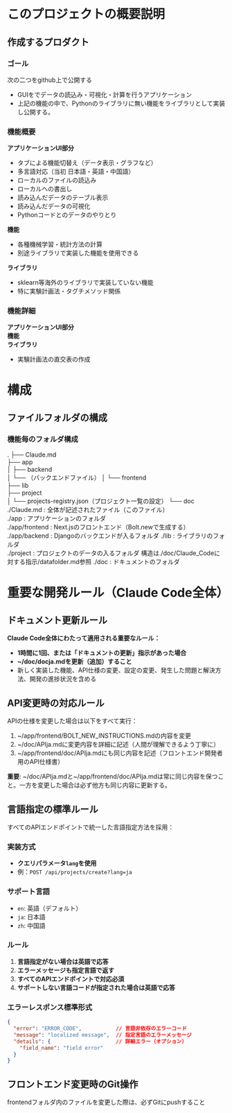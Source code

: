 # このプロジェクトの概要説明
## 作成するプロダクト
### ゴール
次の二つをgithub上で公開する
- GUIをでデータの読込み・可視化・計算を行うアプリケーション   
- 上記の機能の中で、Pythonのライブラリに無い機能をライブラリとして実装し公開する。

### 機能概要
**アプリケーションUI部分**
- タブによる機能切替え（データ表示・グラフなど）
- 多言語対応（当初 日本語・英語・中国語）
- ローカルのファイルの読込み
- ローカルへの書出し
- 読み込んだデータのテーブル表示
- 読み込んだデータの可視化
- Pythonコードとのデータのやりとり  


**機能**  
- 各種機械学習・統計方法の計算  
- 別途ライブラリで実装した機能を使用できる

**ライブラリ**
- sklearn等海外のライブラリで実装していない機能
- 特に実験計画法・タグチメソッド関係

### 機能詳細
**アプリケーションUI部分**  
**機能**  
**ライブラリ**
- 実験計画法の直交表の作成


# 構成
## ファイルフォルダの構成
### 機能毎のフォルダ構成
.
├── Claude.md  
├── app  
│   ├── backend  
│   └── （バックエンドファイル） 
│   └── frontend  
├── lib  
├── project  
│   └── projects-registry.json（プロジェクト一覧の設定）
└── doc  
./Claude.md     : 全体が記述されたファイル（このファイル）  
./app           : アプリケーションのフォルダ  
./app/frontend  : Next.jsのフロントエンド（Bolt.newで生成する）  
./app/backend   : Djangoのバックエンドが入るフォルダ
./lib           : ライブラリのフォルダ  
./project       : プロジェクトのデータの入るフォルダ    構造は./doc/Claude_Codeに対する指示/datafolder.md参照
./doc           : ドキュメントのフォルダ 

# 重要な開発ルール（Claude Code全体）

## ドキュメント更新ルール
**Claude Code全体にわたって適用される重要なルール：**
- **1時間に1回、または「ドキュメントの更新」指示があった場合**
- **~/doc/docja.mdを更新（追加）すること**
- 新しく実装した機能、API仕様の変更、設定の変更、発生した問題と解決方法、開発の進捗状況を含める

## API変更時の対応ルール
APIの仕様を変更した場合は以下をすべて実行：
1. ~/app/frontend/BOLT_NEW_INSTRUCTIONS.mdの内容を変更
2. ~/doc/APIja.mdに変更内容を詳細に記述（人間が理解できるよう丁寧に）
3. ~/app/frontend/doc/APIja.mdにも同じ内容を記述（フロントエンド開発者用のAPI仕様書）

**重要**: ~/doc/APIja.mdと~/app/frontend/doc/APIja.mdは常に同じ内容を保つこと。一方を変更した場合は必ず他方も同じ内容に更新する。

## 言語指定の標準ルール
すべてのAPIエンドポイントで統一した言語指定方法を採用：

### 実装方式
- **クエリパラメータ`lang`を使用**
- 例：`POST /api/projects/create?lang=ja`

### サポート言語
- `en`: 英語（デフォルト）
- `ja`: 日本語  
- `zh`: 中国語

### ルール
1. **言語指定がない場合は英語で応答**
2. **エラーメッセージも指定言語で返す**
3. **すべてのAPIエンドポイントで対応必須**
4. **サポートしない言語コードが指定された場合は英語で応答**

### エラーレスポンス標準形式
```json
{
  "error": "ERROR_CODE",           // 言語非依存のエラーコード
  "message": "localized message",  // 指定言語のエラーメッセージ
  "details": {                     // 詳細エラー（オプション）
    "field_name": "field error"
  }
}
```

## フロントエンド変更時のGit操作
frontendフォルダ内のファイルを変更した際は、必ずGitにpushすること

